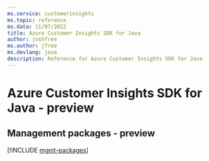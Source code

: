 ```yaml
---
ms.service: customerinsights
ms.topic: reference
ms.data: 11/07/2022
title: Azure Customer Insights SDK for Java
author: joshfree
ms.author: jfree
ms.devlang: java
description: Reference for Azure Customer Insights SDK for Java
---
```

# Azure Customer Insights SDK for Java - preview

## Management packages - preview
[!INCLUDE [mgmt-packages](customer-insights-mgmt-index.md)]